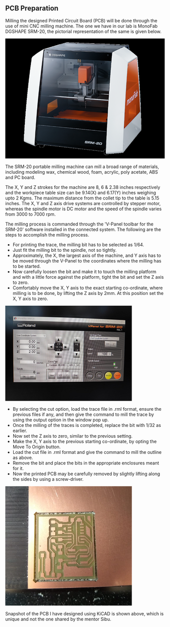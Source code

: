 ## PCB Preparation
Milling the designed Printed Circuit Board (PCB) will be done through the use of mini CNC milling machine. The one we have in our lab is MonoFab DGSHAPE SRM-20, the pictorial representation of the same is given below. 

![DGSHAPE SRM-20](/./img/dgshape_srm20.png "SRM-20")

The SRM-20 portable milling machine can mill a broad range of materials, including modeling wax, chemical wood, foam, acrylic, poly acetate, ABS and PC board. 

The X, Y and Z strokes for the machine are 8, 6 & 2.38 inches respectively and the workpiece table size can be 9.14(X) and 6.17(Y) inches weighing upto 2 Kgms. The maximum distance from the collet tip to the table is 5.15 inches. The X, Y and Z axis drive systems are controlled by stepper motor, whereas the spindle motor is DC motor and the speed of the spindle varies from 3000 to 7000 rpm.

The milling process is commanded through the 'V-Panel toolbar for the SRM-20' software installed in the connected system. The following are the steps to accomplish the milling process.
- For printing the trace, the milling bit has to be selected as 1/64. 
- Just fit the milling bit to the spindle, not so tightly. 
- Approximately, the X, the largest axis of the machine, and Y axis has to be moved through the V-Panel to the coordinates where the milling has to be started.
- Now carefully loosen the bit and make it to touch the milling platform and with a little force against the platform, tight the bit and set the Z axis to zero. 
- Comfortably move the X, Y axis to the exact starting co-ordinate, where milling is to be done, by lifting the Z axis by 2mm. At this position set the X, Y axis to zero.

![Screenshot of the V-Panel for the origin set](/./img/vpanel_origin.png)

- By selecting the cut option, load the trace file in .rml format, ensure the previous files if any, and then give the command to mill the trace by using the output option in the window pop up. 
- Once the milling of the traces is completed, replace the bit with 1/32 as earlier.
- Now set the Z axis to zero, similar to the previous setting. 
- Make the X, Y axis to the previous starting co-ordinate, by opting the Move To Origin button.
- Load the cut file in .rml format and give the command to mill the outline as above.
- Remove the bit and place the bits in the appropriate enclosures meant for it.
- Now the printed PCB may be carefully removed by slightly lifting along the sides by using a screw-driver.


![](/./img/milled_pcb.png)

Snapshot of the PCB I have designed using KiCAD is shown above, which is unique and not the one shared by the mentor Sibu.